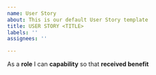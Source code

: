 ```yaml
---
name: User Story
about: This is our default User Story template
title: USER STORY <TITLE>
labels: ''
assignees: ''

---
```


As a **role**  I can **capability** so that **received benefit**
